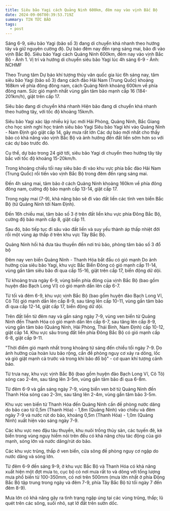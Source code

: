 ```yaml
---
title: Siêu bão Yagi cách Quảng Ninh 600km, đêm nay vào vịnh Bắc Bộ
date: 2024-09-06T00:39:53.719Z
summary: TIN TỨC BÃO
tags:
  - post
---
```

Sáng 6-9, siêu bão Yagi (bão số 3) đang di chuyển khá nhanh theo hướng tây và giữ nguyên cường độ. Dự báo đêm nay đến rạng sáng mai, bão đi vào vịnh Bắc Bộ.
Siêu bão Yagi cách Quảng Ninh 600km, đêm nay vào vịnh Bắc Bộ - Ảnh 1.
Vị trí và hướng di chuyển siêu bão Yagi lúc 4h sáng 6-9 - Ảnh: NCHMF

Theo Trung tâm Dự báo khí tượng thủy văn quốc gia lúc 6h sáng nay, tâm siêu bão Yagi (bão số 3) đang cách đảo Hải Nam (Trung Quốc) khoảng 168km về phía đông đông nam, cách Quảng Ninh khoảng 600km về phía đông nam. Sức gió mạnh nhất vùng gần tâm bão mạnh cấp 16 (184-201km/h), giật trên cấp 17.

Siêu bão đang di chuyển khá nhanh
Hiện bão đang di chuyển khá nhanh theo hướng tây, với tốc độ khoảng 15km/h.

Siêu bão Yagi xác lập nhiều kỷ lục mới
Hải Phòng, Quảng Ninh, Bắc Giang cho học sinh nghỉ học tránh siêu bão Yagi
Siêu bão Yagi khi vào Quảng Ninh - Nam Định gió giật cấp 14, gây mưa rất lớn
Các dự báo mới nhất cho thấy bão có khả năng vào vịnh Bắc Bộ và ảnh hưởng đến đất liền sớm hơn so với các dự báo trước đó.

Cụ thể, dự báo trong 24 giờ tới, siêu bão Yagi di chuyển theo hướng tây tây bắc với tốc độ khoảng 15-20km/h.

Trong khoảng chiều tối nay siêu bão đi vào khu vực phía bắc đảo Hải Nam (Trung Quốc) rồi tiến vào vịnh Bắc Bộ trong đêm đến rạng sáng mai.

Đến 4h sáng mai, tâm bão ở cách Quảng Ninh khoảng 160km về phía đông đông nam, cường độ bão mạnh cấp 13-14, giật cấp 17.

Trong ngày mai (7-9), khả năng bão sẽ đi vào đất liền các tỉnh ven biển Bắc Bộ (từ Quảng Ninh tới Nam Định).

Đến 16h chiều mai, tâm bão số 3 ở trên đất liền khu vực phía Đông Bắc Bộ, cường độ bão mạnh cấp 8, giật cấp 11.

Sau đó, bão tiếp tục đi sâu vào đất liền và suy yếu thành áp thấp nhiệt đới rồi một vùng áp thấp ở trên khu vực Tây Bắc Bộ.

Quảng Ninh hối hả đưa tàu thuyền đến nơi trú bão, phòng tâm bão số 3 đổ bộ

Đêm nay ven biển Quảng Ninh - Thanh Hóa bắt đầu có gió mạnh
Do ảnh hưởng của siêu bão Yagi, khu vực Bắc Biển Đông có gió mạnh cấp 11-14, vùng gần tâm siêu bão đi qua cấp 15-16, giật trên cấp 17, biển động dữ dội.

Từ khoảng trưa ngày 6-9, vùng biển phía đông của vịnh Bắc Bộ (bao gồm huyện đảo Bạch Long Vĩ) có gió mạnh dần lên cấp 6-7.

Từ tối và đêm 6-9, khu vực vịnh Bắc Bộ (bao gồm huyện đảo Bạch Long Vĩ, Cô Tô) gió mạnh dần lên cấp 8-9, sau tăng lên cấp 10-11, vùng gần tâm bão đi qua cấp 12-14, giật cấp 17, biển động dữ dội.

Trên đất liền từ đêm nay và gần sáng ngày 7-9, vùng ven biển từ Quảng Ninh đến Thanh Hóa có gió mạnh dần lên cấp 6-7, sau tăng lên cấp 8-9, vùng gần tâm bão (Quảng Ninh, Hải Phòng, Thái Bình, Nam Định) cấp 10-12, giật cấp 14. Khu vực sâu trong đất liền phía Đông Bắc Bộ có gió mạnh cấp 6-8, giật cấp 9-11.

"Thời điểm gió mạnh nhất trong khoảng từ sáng đến chiều tối ngày 7-9. Do ảnh hưởng của hoàn lưu bão rộng, cần đề phòng nguy cơ xảy ra dông, lốc và gió giật mạnh cả trước và trong khi bão đổ bộ" - cơ quan khí tượng cảnh báo.

Từ trưa nay, khu vực vịnh Bắc Bộ (bao gồm huyện đảo Bạch Long Vĩ, Cô Tô) sóng cao 2-4m, sau tăng lên 3-5m, vùng gần tâm bão đi qua 6-8m.

Từ đêm 6-9 và gần sáng ngày 7-9, vùng biển ven bờ từ Quảng Ninh đến Thanh Hóa sóng cao 2-3m, sau tăng lên 2-4m, vùng gần tâm bão 3-5m.

Khu vực ven biển từ Thanh Hóa đến Quảng Ninh cần đề phòng nước dâng do bão cao từ 0,5m (Thanh Hóa) - 1,8m (Quảng Ninh) vào chiều và đêm ngày 7-9 và nước rút do bão, khoảng 0,5m (Thanh Hóa) - 1,0m (Quảng Ninh) xuất hiện vào sáng ngày 7-9.

Các khu vực neo đậu tàu thuyền, khu nuôi trồng thủy sản, các tuyến đê, kè biển trong vùng nguy hiểm nói trên đều có khả năng chịu tác động của gió mạnh, sóng lớn và nước dâng/rút do bão.

Các khu vực trũng, thấp ở ven biển, cửa sông đề phòng nguy cơ ngập do nước dâng và sóng lớn.

Từ đêm 6-9 đến sáng 9-9, ở khu vực Bắc Bộ và Thanh Hóa có khả năng xuất hiện một đợt mưa to, cục bộ có nơi mưa rất to và dông với tổng lượng mưa phổ biến từ 100-350mm, có nơi trên 500mm (mưa lớn nhất ở phía Đông Bắc Bộ tập trung trong ngày và đêm 7-9, phía Tây Bắc Bộ từ tối ngày 7 đến đêm 8-9).

Mưa lớn có khả năng gây ra tình trạng ngập úng tại các vùng trũng, thấp; lũ quét trên các sông, suối nhỏ, sạt lở đất trên sườn dốc.